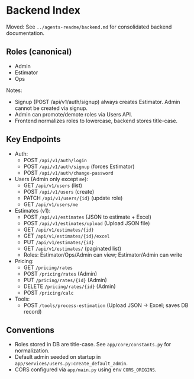 # Backend Index

Moved: See `../agents-readme/backend.md` for consolidated backend documentation.

## Roles (canonical)
- Admin
- Estimator
- Ops

Notes:
- Signup (POST /api/v1/auth/signup) always creates Estimator. Admin cannot be created via signup.
- Admin can promote/demote roles via Users API.
- Frontend normalizes roles to lowercase, backend stores title-case.

## Key Endpoints
- Auth:
  - POST `/api/v1/auth/login`
  - POST `/api/v1/auth/signup` (forces Estimator)
  - POST `/api/v1/auth/change-password`
- Users (Admin only except `me`):
  - GET `/api/v1/users` (list)
  - POST `/api/v1/users` (create)
  - PATCH `/api/v1/users/{id}` (update role)
  - GET `/api/v1/users/me`
- Estimates (v1):
  - POST `/api/v1/estimates` (JSON to estimate + Excel)
  - POST `/api/v1/estimates/upload` (Upload JSON file)
  - GET `/api/v1/estimates/{id}`
  - GET `/api/v1/estimates/{id}/excel`
  - PUT `/api/v1/estimates/{id}`
  - GET `/api/v1/estimates/` (paginated list)
  - Roles: Estimator/Ops/Admin can view; Estimator/Admin can write
- Pricing:
  - GET `/pricing/rates`
  - POST `/pricing/rates` (Admin)
  - PUT `/pricing/rates/{id}` (Admin)
  - DELETE `/pricing/rates/{id}` (Admin)
  - POST `/pricing/calc`
- Tools:
  - POST `/tools/process-estimation` (Upload JSON → Excel; saves DB record)

## Conventions
- Roles stored in DB are title-case. See `app/core/constants.py` for normalization.
- Default admin seeded on startup in `app/services/users.py:create_default_admin`.
- CORS configured via `app/main.py` using env `CORS_ORIGINS`.
